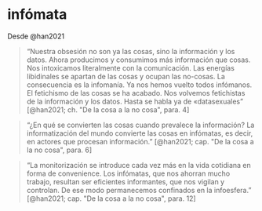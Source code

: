 # infómata

Desde @han2021

 >
 > “Nuestra obsesión no son ya las cosas, sino la información y los datos. Ahora producimos y consumimos más información que cosas. Nos intoxicamos literalmente con la comunicación. Las energías libidinales se apartan de las cosas y ocupan las no-cosas. La consecuencia es la infomanía. Ya nos hemos vuelto todos infómanos. El fetichismo de las cosas se ha acabado. Nos volvemos fetichistas de la información y los datos. Hasta se habla ya de «datasexuales” [@han2021; ch. "De la cosa a la no cosa", para. 4]

 >
 > “¿En qué se convierten las cosas cuando prevalece la información? La informatización del mundo convierte las cosas en infómatas, es decir, en actores que procesan información.” [@han2021; cap. "De la cosa a la no cosa", para. 6]

 >
 > “La monitorización se introduce cada vez más en la vida cotidiana en forma de convenience. Los infómatas, que nos ahorran mucho trabajo, resultan ser eficientes informantes, que nos vigilan y controlan. De ese modo permanecemos confinados en la infoesfera.” [@han2021; cap. "De la cosa a la no cosa", para. 12]
